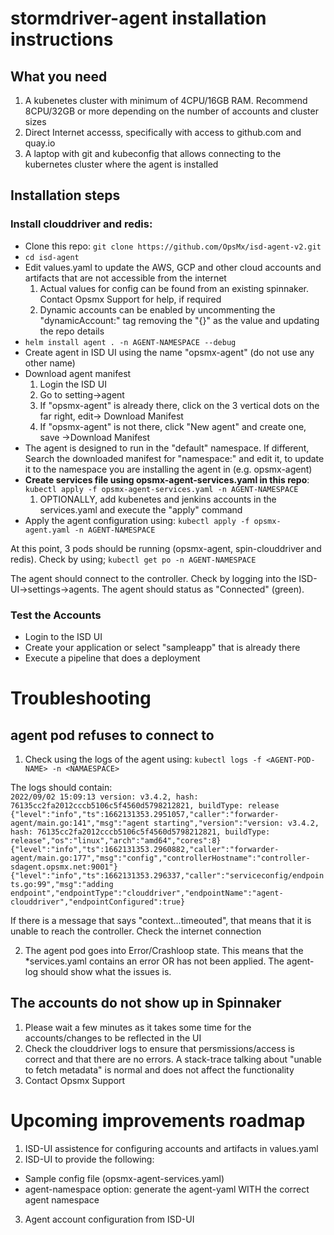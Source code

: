 # stormdriver-agent installation instructions

## What you need
1. A kubenetes cluster with minimum of 4CPU/16GB RAM. Recommend 8CPU/32GB or more depending on the number of accounts and cluster sizes
2. Direct Internet accesss, specifically with access to github.com and quay.io
3. A laptop with git and kubeconfig that allows connecting to the kubernetes cluster where the agent is installed

## Installation steps
### Install clouddriver and redis: 
- Clone this repo: `git clone https://github.com/OpsMx/isd-agent-v2.git`
- `cd isd-agent` 
- Edit values.yaml to update the AWS, GCP and other cloud accounts and artifacts that are not accessible from the internet
  1. Actual values for config can be found from an existing spinnaker. Contact Opsmx Support for help, if required
  2. Dynamic accounts can be enabled by uncommenting the "dynamicAccount:" tag removing the "{}" as the value and updating the repo details
- `helm install agent . -n AGENT-NAMESPACE --debug`
- Create agent in ISD UI using the name "opsmx-agent" (do not use any other name)
- Download agent manifest
  1. Login the ISD UI
  2. Go to setting->agent
  3. If "opsmx-agent" is already there, click on the 3 vertical dots on the far right, edit-> Download Manifest
  4. If "opsmx-agent" is not there, click "New agent" and create one, save ->Download Manifest
- The agent is designed to run in the "default" namespace. If different, Search the downloaded manifest for "namespace:" and edit it, to update it to the namespace you are installing the agent in (e.g. opsmx-agent)
- **Create services file using opsmx-agent-services.yaml in this repo**: `kubectl apply -f opsmx-agent-services.yaml -n AGENT-NAMESPACE`
  1. OPTIONALLY, add kubenetes and jenkins accounts in the services.yaml and execute the "apply" command 
- Apply the agent configuration using: `kubectl apply -f opsmx-agent.yaml -n AGENT-NAMESPACE`

At this point, 3 pods should be running (opsmx-agent, spin-clouddriver and redis). Check by using; 
`kubectl get po -n AGENT-NAMESPACE`
  
The agent should connect to the controller. Check by logging into the ISD-UI->settings->agents. The agent should status as "Connected" (green).
  
### Test the Accounts
- Login to the ISD UI
- Create your application or select "sampleapp" that is already there
- Execute a pipeline that does a deployment

# Troubleshooting
## agent pod refuses to connect to 
1. Check using the logs of the agent using:
`kubectl logs -f <AGENT-POD-NAME> -n <NAMAESPACE>`

The logs should contain:  
`2022/09/02 15:09:13 version: v3.4.2, hash: 76135cc2fa2012cccb5106c5f4560d5798212821, buildType: release {"level":"info","ts":1662131353.2951057,"caller":"forwarder-agent/main.go:141","msg":"agent starting","version":"version: v3.4.2, hash: 76135cc2fa2012cccb5106c5f4560d5798212821, buildType: release","os":"linux","arch":"amd64","cores":8} {"level":"info","ts":1662131353.2960882,"caller":"forwarder-agent/main.go:177","msg":"config","controllerHostname":"controller-sdagent.opsmx.net:9001"} {"level":"info","ts":1662131353.296337,"caller":"serviceconfig/endpoints.go:99","msg":"adding endpoint","endpointType":"clouddriver","endpointName":"agent-clouddriver","endpointConfigured":true}`

If there is a message that says "context...timeouted", that means that it is unable to reach the controller. Check the internet connection

2. The agent pod goes into Error/Crashloop state. This means that the *services.yaml contains an error OR has not been applied. The agent-log should show what the issues is.

## The accounts do not show up in Spinnaker
1. Please wait a few minutes as it takes some time for the accounts/changes to be reflected in the UI
2. Check the clouddriver logs to ensure that persmissions/access is correct and that there are no errors. A stack-trace talking about "unable to fetch metadata" is normal and does not affect the functionality
3. Contact Opsmx Support  
  
# Upcoming improvements roadmap
1. ISD-UI assistence for configuring accounts and artifacts in values.yaml
2. ISD-UI to provide the following:
  - Sample config file (opsmx-agent-services.yaml)
  - agent-namespace option: generate the agent-yaml WITH the correct agent namespace
3. Agent account configuration from ISD-UI

